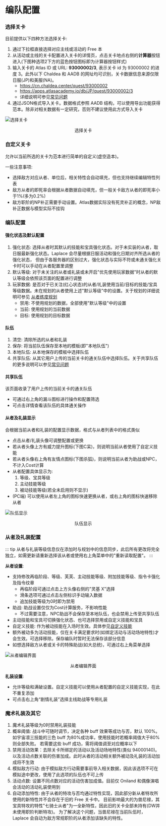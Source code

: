 # 编队配置

### 选择关卡

目前提供以下四种方法选择关卡:

1. 通过下拉框直接选择对应主线或活动的 Free 本
2. 从活动或主线的关卡配置进入关卡的详情页，点击关卡地点右侧的**计算器**按钮进入(下图种选项2下方的蓝色按钮图标即为计算器按钮样式)
3. 输入关卡的 Atlas ID 或 URL: **93000002/3**, 表示关卡 id 为 93000002 的进度 3。此外以下 Chaldea 和 AADB 的网址均可识别，关卡数据信息来源仅限日服(JP)和美服(NA)。
   - https://cn.chaldea.center/quest/93000002
   - https://apps.atlasacademy.io/db/JP/quest/93000002/3
   - 详细说明可参见[常见问题](faq.md#什么是-atlas-db-url)
4. 通过JSON格式导入关卡。数据格式参照 AADB 结构，可以使用导出功能获得范本。除非对相关数据有一定研究，否则不建议使用此方式导入关卡

![选择关卡](https://data-cn.chaldea.center/public/select_quest.png)

<figcaption style="text-align:center">选择关卡</figcaption>

### 自定义关卡

允许以当前所选的关卡为范本进行简单的自定义(虚空造本)。

一些注意事项:
- 选择敌方对应从者、单位后，相关特性会自动填充，但也支持继续编辑特性列表
- 敌方从者的即死率会根据从者数据自动填充，但一般关卡敌方从者的即死率小于1%(多为0.2%)
- 敌方职阶的NP补正需要手动设置。Atlas数据实际没有死灵补正的概念，NP敌补正数据与模型实际不挂钩

### 编队配置

#### 强化状态及默认配置

1. 强化状态: 选择从者时其默认的技能和宝具强化状态。对于未实装的从者，取日服最新强化状态。Laplace 会尽量根据日服活动和强化日期对齐所选从者的强化状态，
   但由于各服务器的区别过大，强化状态与实际不符或未通关强化关卡时可以手动在从者配置里调整
2. 默认等级: 对于未关注的从者或礼装或未开启"优先使用玩家数据"时从者的默认等级会依照该页面的配置进行调整
3. 玩家数据: 是否对于已关注(红心状态)的从者/礼装使用当前/目标的技能/宝具等级数据。未在规划的从者使用上述"默认等级"中的设置。关于规划的详细说明可参见 [从者练度规划](../guide/servant_plan.md)
   - 禁用: 不使用规划的数据，全部使用"默认等级"中的设置
   - 当前: 使用规划的当前数据
   - 目标: 使用规划的目标数据

#### 队伍

1. 清空: 清除所选的从者和礼装
2. 保存: 将当前队伍保存至本地的模板(即"本地队伍")
3. 本地队伍: 从本地保存的模板中选择队伍
4. 共享队伍: 从其它用户上传的当前关卡的通关队伍中选择队伍。关于共享队伍的更多说明可以参见[常见问题](faq.md#共享队伍)

#### 共享队伍

该页面收录了用户上传的当前关卡的通关队伍
- 可通过右上角的漏斗图标进行操作和配置筛选
- 可点击详情查看该队伍的具体通关操作

#### 从者及礼装显示

会根据当前从者和礼装的配置显示数据，格式与从者列表中的格式类似
- 点击从者/礼装头像可调整配置或更换
- 若从者头像上方有威力提升图标(下图C呆)，则说明当前从者使用了自定义技能
- 若从者头像右上角有友情点图标(下图杀狐)，则说明当前从者为助战或NPC，不计入Cost计算
- 从者配置具体显示为:
  1. 等级、宝具等级
  2. 主动技能等级
  3. 被动技能等级(若全未启用则不显示)
- (PC端) 可以使用从者左上角的图标快速更换从者，或右上角的图标快速移除从者 

![队伍显示](https://data-cn.chaldea.center/public/servant_icon.png)

<figcaption style="text-align:center">队伍显示</figcaption>

### 从者及礼装配置

::: tip
从者与礼装等级信息仅在添加时与规划中的信息同步，此后所有更改将完全独立，如需更新请重新选择该从者或使用右上角菜单中的"重新读取配置"。
:::

**从者设置**:

- 支持修改再临阶段、等级、芙芙、主动技能等级、附加技能等级、指令卡强化及指令纹章
  - 再临阶段可通过点击上方头像右侧的"灵基 X"选择
  - 滑条选项可通过点击左侧标识手动输入数据
  - 追加技能等级为0时即为禁用
- 助战: 助战设置仅仅为Cost计算服务，不影响性能
  - 不过需要注意，NPC助战不会保存至本地队伍，也会禁用上传至共享队伍
- 主动技能和宝具可切换强化状态、也可选择禁用或自定义技能和宝具
- 自定义技能: 作为被动技能在入场时生效。具体参见[自定义技能](faq.md#自定义技能)
- 额外被动多为活动技能，仅在关卡满足要求时(如绑定活动与活动场地特性)才会生效。可选择移除。保存编队时暂时无法保存该部分信息
- 如想选择敌方从者或关卡的特殊助战(如大总统)，可通过右上角菜单选择

![从者编辑界面](https://data-cn.chaldea.center/image/svt_options.jpg)

<figcaption style="text-align:center">从者编辑界面</figcaption>

**礼装设置**:

- 允许等级和满破设置。自定义技能可以使用从者配置的自定义技能实现，在此不重复添加
- 可点击右上角“剧情礼装”选择主线助战等专用礼装

### 魔术礼装及其它

1. 魔术礼装等级为0时禁用礼装技能
2. 概率阈值: 战斗中可随时调节，决定各种 buff 效果等成功与否，默认 100%。如宇宙凛三技能的三色 buff 为80%成功率，使用技能时若概率阈值大于80%则全部失败。
   若需要这些 buff 成功，需将阈值调至对应概率以下
3. 禁用活动效果：去除关卡所绑定的活动以及活动场地特性(类似 94000140)。以及活动点数关联的伤害加成。此时从者的活动相关额外被动及礼装的活动加成将不生效
4. 模拟敌方行动: 由于模拟敌方行动需要事前导入相关数据，因此该选项不可在模拟途中更改，使用了此选项的队伍也不可上传
5. 活动点数: 设置不同点数对应的活动伤害加成值。目前仅 Oniland 和偶像演唱会活动的活动礼装使用到
6. 自动添加特性: 由于从者的特攻与否均通过特性实现，因此部分新从者特攻所使用的新特性并不会存在于旧的 Free 关卡中。
   目前影响最大的为兽尼禄，其宝具特攻的特性"七骑士从者"为一全新特性，因此旧的关卡全部未持有(DW并未使用职阶判断特攻)。
   为了解决这个问题，当兽尼禄在当前队伍时，Laplace 会自动为敌方常规职阶的从者添加该缺失的特性。